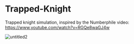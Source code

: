 # Trapped-Knight

Trapped knight simulation, inspired by the Numberphile video: 
https://www.youtube.com/watch?v=RGQe8waGJ4w

![untitled2](https://user-images.githubusercontent.com/72924413/166982751-5b84ae1a-eb40-47ad-8bba-c7a6941eaa25.png)
